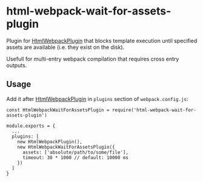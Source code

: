 # html-webpack-wait-for-assets-plugin

Plugin for [HtmlWebpackPlugin] that blocks template execution until specified assets are available (i.e. they exist on the disk).

Usefull for multi-entry webpack compilation that requires cross entry outputs.

## Usage

Add it after [HtmlWebpackPlugin] in `plugins` section of `webpack.config.js`:

```
const HtmlWebpackWaitForAssetsPlugin = require('html-webpack-wait-for-assets-plugin')

module.exports = {
  ...
  plugins: [
    new HtmlWebpackPlugin(),
    new HtmlWebpackWaitForAssetsPlugin({
      assets: ['absolute/path/to/some/file'],
      timeout: 30 * 1000 // default: 10000 ms
    })
  ]
}
```

[HtmlWebpackPlugin]: https://github.com/jantimon/html-webpack-plugin